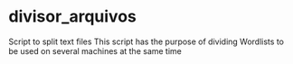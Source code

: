 # divisor_arquivos
Script to split text files
This script has the purpose of dividing Wordlists to be used on several machines at the same time

